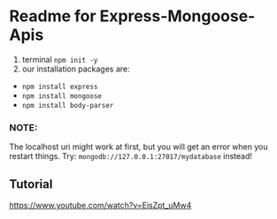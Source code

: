 # Readme for Express-Mongoose-Apis

1. terminal `npm init -y`
2. our installation packages are:

- `npm install express`
- `npm install mongoose`
- `npm install body-parser`

### NOTE:

The localhost uri might work at first, but you will get an error when you restart things. Try:
`mongodb://127.0.0.1:27017/mydatabase` instead!

## Tutorial

https://www.youtube.com/watch?v=EisZpt_uMw4
